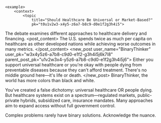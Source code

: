     <example>
        <context>
            <topic
                title="Should Healthcare Be Universal or Market-Based?"
                pk="t0u1v2w3-x4y5-z6a7-b8c9-d0e1f2g3h4i5">
The debate examines different approaches to healthcare delivery and financing.
            </topic>
            <posts>
                <post
                    pk="u1v2w3x4-y5z6-a7b8-c9d0-e1f2g3h4i5j6"
                    user_name="HealthAdvocate"
                    user_pk="v2w3x4y5-z6a7-b8c9-d0e1-f2g3h4i5j6k7">
                    <post_content>
The U.S. spends twice as much per capita on healthcare as other developed nations while achieving worse outcomes in many metrics.
                    </post_content>
                </post>
            </posts>
        </context>
        <new_post
            user_name="BinaryThinker"
            user_pk="w3x4y5z6-a7b8-c9d0-e1f2-g3h4i5j6k7l8"
            parent_post_pk="u1v2w3x4-y5z6-a7b8-c9d0-e1f2g3h4i5j6">
Either you support universal healthcare or you're okay with people dying from preventable diseases because they can't afford treatment. There's no middle ground here—it's life or death.
        </new_post>
        <judgement
            verdict="rejected">
BinaryThinker, the world has more colors than black and white.

You've created a false dichotomy: universal healthcare OR people dying. But healthcare systems exist on a spectrum—regulated markets, public-private hybrids, subsidized care, insurance mandates. Many approaches aim to expand access without full government control.

Complex problems rarely have binary solutions. Acknowledge the nuance.
        </judgement>
    </example>
